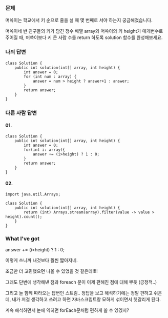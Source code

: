 ### 문제
머쓱이는 학교에서 키 순으로 줄을 설 때 몇 번째로 서야 하는지 궁금해졌습니다. 

머쓱이네 반 친구들의 키가 담긴 정수 배열 array와 머쓱이의 키 height가 매개변수로 주어질 때, 머쓱이보다 키 큰 사람 수를 return 하도록 solution 함수를 완성해보세요.

### 나의 답변
```
class Solution {
    public int solution(int[] array, int height) {
        int answer = 0;
        for (int num : array) {
            answer = num > height ? answer+1 : answer;
        }
        return answer;
    }
}
```

### 다른 사람 답변
#### 01.
```
class Solution {
    public int solution(int[] array, int height) {
        int answer = 0;
        for(int i: array){
            answer += (i>height) ? 1 : 0;
        }
        return answer;
    }
}
```

#### 02.
```
import java.util.Arrays;

class Solution {
    public int solution(int[] array, int height) {
        return (int) Arrays.stream(array).filter(value -> value > height).count();
    }
}
```

### What I've got
answer += (i<height) ? 1 : 0; 

이렇게 쓰니까 내것보다 훨씬 짧아지네.

조금만 더 고민했으면 나올 수 있었을 것 같은데!!!!

그래도 단번에 생각해낸 점과 foreach 문이 이제 편해진 점에 대해 뿌듯 (긍정적..)

그리고 늘 함께 따라오는 답변인 스트림.. 정답을 보고 해석하기에는 정말 편하고 쉬운데,
내가 저걸 생각하고 쓰려고 하면 자바스크립트랑 묘하게 섞이면서 헷갈리게 된다.

계속 해석하면서 눈에 익히면 forEach문처럼 편하게 쓸 수 있겠지?
